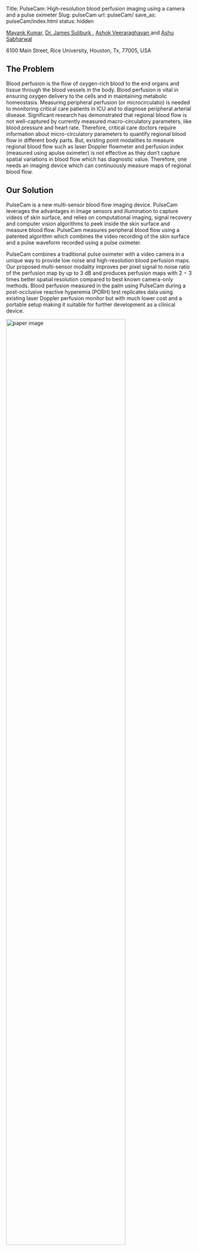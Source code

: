 Title: PulseCam: High-resolution blood perfusion imaging using a camera and a pulse oximeter
Slug: pulseCam
url: pulseCam/
save_as: pulseCam/index.html
status: hidden


<p class="text-center"><a href="http://www.ece.rice.edu/~mk28/" target="_blank">Mayank Kumar</a>, <a href="https://www.bcm.edu/people/view/james-suliburk-m-d-facs/b264d8d6-ffed-11e2-be68-080027880ca6" target="_blank">Dr. James Suliburk </a>, <a href="http://www.ece.rice.edu/~av21/" target="_blank"> Ashok Veeraraghavan </a> and <a href="http://www.ece.rice.edu/~ashu/" target="_blank">Ashu Sabharwal </a></p>
<p class="text-center text-muted">6100 Main Street, Rice University, Houston, Tx, 77005, USA</p>


## The Problem

<p class="text-justify">Blood perfusion is the flow of oxygen-rich blood to the end organs and tissue through the blood vessels in the body. Blood perfusion is vital in ensuring oxygen delivery to the cells and in maintaining metabolic homeostasis. Measuring peripheral perfusion (or microcirculatio) is needed to monitoring critical care patients in ICU and to diagnose peripheral arterial disease. Significant research has demonstrated that regional blood flow is not well-captured by currently measured macro-circulatory parameters, like blood pressure and heart rate. Therefore, critical care doctors require information about micro-circulatory parameters to quantify regional blood flow in different body parts. But, existing point modalities to measure regional blood flow such as laser Doppler flowmeter and perfusion index (measured using apulse oximeter) is not effective as they don’t capture spatial variations in blood flow which has diagnostic value. Therefore, one needs an imaging device which can continuously measure maps of regional blood flow. </p>

## Our Solution

<p class="text-justify">PulseCam is a new multi-sensor blood flow imaging device. PulseCam leverages the advantages in Image sensors and illumination to capture videos of skin surface, and relies on computational imaging, signal recovery and computer vision algorithms to peek inside the skin surface and measure blood flow.  PulseCam measures peripheral blood flow using a patented algorithm which combines the video recording of the skin surface and a pulse waveform recorded using a pulse oximeter. </p>

<p class="text-justify"> PulseCam combines a traditional pulse oximeter with a video camera in a unique way to provide low noise and high-resolution blood perfusion maps. Our proposed multi-sensor modality improves per pixel signal to noise ratio of the perfusion map by up to 3 dB and produces perfusion maps with 2 − 3 times better spatial resolution compared to best known camera-only methods. Blood perfusion measured in the palm using PulseCam during a post-occlusive reactive hyperemia (PORH) test replicates data using existing laser Doppler perfusion monitor but with much lower cost and a portable setup making it suitable for further development as a clinical device. </p>

<div>
	<img src="{filename}/images/pulseCam-steps-involved.png" class="img-responsive center-block" alt="paper image" width = '80%'>
	<p class="text-center"><b>Processing steps involved in PulseCam:</b> Raw video frames from the camera are processed to estimate noisy blood volume waveform from each camera pixel, and the simultaneously recorded reliable blood volume waveform from the pulse oximeter is filtered; Spatiotemporal variations in blood perfusion is estimated by combining the processed videos from the camera and the pulse oximeter recordings</p> 
</div>

## Paper 
Kumar, M., Suliburk, J., Veeraraghavan, A., & Sabharwal, A. (2016). PulseCam: High-resolution blood perfusion imaging using a camera and a pulse oximeter. In 2016 38th Annual International Conference of the IEEE Engineering in Medicine and Biology Society (EMBC) (pp. 3904–3909). IEEE. <mark> <a href="{filename}/pdfs/PulseCam.pdf"> PDF </a></mark>

<b>Cite (BibTex) </b>
<pre>
@INPROCEEDINGS{7591581, 
author={M. Kumar and J. Suliburk and A. Veeraraghavan and A. Sabharwal}, 
booktitle={2016 38th Annual International Conference of the IEEE Engineering in Medicine and Biology Society (EMBC)}, 
title={PulseCam: High-resolution blood perfusion imaging using a camera and a pulse oximeter}, 
year={2016}, 
pages={3904-3909}, 
keywords={biomedical optical imaging;blood flow measurement;medical signal processing;oximetry;video cameras;PulseCam setup;camera-only system;clinical device;disease;high-resolution blood perfusion imaging;high-resolution blood perfusion maps;injury;laser Doppler flowmetry device;medical care;multisensor modality;noisy low-resolution blood perfusion maps;palm;portable camera-based blood perfusion measurement system;post-occlusive reactive hyperemia;signal to noise ratio;spatial resolution;standard PORH response curve;traditional pulse oximeter;video camera;Blood;Cameras;Noise measurement;Pulse measurements;Signal to noise ratio;Skin}, 
doi={10.1109/EMBC.2016.7591581}, 
ISSN={1557-170X}, 
month={Aug},}
</pre>

## Testing PulseCam during an occlusion event
<div class="container">
	<div class="row clearfix">
			<img src="{filename}/images/sample_result.png" class="img-responsive center-block" alt="paper image" width = '90%'>
			<p class="text-justify"><b>Measuring spatial and temporal blood perfusion variations during a blood flow occlusion experiment using PulseCam</b>: Temporal and spatial variations of blood perfusion in the palm for a participant before, during and after a blood flow occlusion experiment: (a) Image inlet at the top shows four sample ROIs for which the temporal trend in the blood perfusion is shown (ROI $1-4$); also shown for comparison is the contact-based perfusion index measurement done using a pulse oximeter (blue plot), (b) Image inlets shows spatial map of blood perfusion in the palm at different stages of the blood flow occlusion using false color map. Obtaining such spatial maps using existing contact-based modality is not feasible.</p>
	</div>
</div>

<div class="container">
	<div class="row clearfix">
		<div class="col-md-3 column">
		</div>
		<div class="col-md-6 column">
			<div class="embed-responsive embed-responsive-4by3">
  				<iframe class="embed-responsive-item" width="500" height="313" src="https://player.vimeo.com/video/210254783" frameborder="0" webkitallowfullscreen mozallowfullscreen allowfullscreen></iframe>
			</div>
			<p class="text-center">False color video showing spatial map of perfusion in the palm during a blood flow occlusion test: Red regions have higher blood flow, dark region have lower blood flow. Blood flow in the palm occluded by putting pressure cuff in the arm. More blood flows into the palm just after release of occlusion, thereby hinting that PulseCam can capture the blood flow dynamics associated with a post occlusive reactive hyperemia. 
 			</p>
 		</div>

	</div>
</div>
